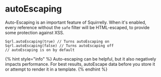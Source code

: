 # autoEscaping

Auto-Escaping is an important feature of Squirrelly. When it's enabled, every reference without the `safe` filter will be HTML-escaped, to provide some protection against XSS.

```text
Sqrl.autoEscaping(true) // Turns autoEscaping on
Sqrl.autoEscaping(false) // Turns autoEscaping off
// autoEscaping is on by default
```

{% hint style="info" %}
Auto-escaping can be helpful, but it also negatively impacts performance. For best results, autoEscape data before you store it or attempt to render it in a template.
{% endhint %}

